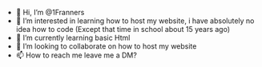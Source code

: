 - 👋 Hi, I’m @1Franners
- 👀 I’m interested in learning how to host my website, i have absolutely no idea how to code (Except that time in school about 15 years ago)
- 🌱 I’m currently learning basic Html
- 💞️ I’m looking to collaborate on how to host my website
- 📫 How to reach me leave me a DM?

<!---
1Franners/1Franners is a ✨ special ✨ repository because its `README.md` (this file) appears on your GitHub profile.
You can click the Preview link to take a look at your changes.
--->
